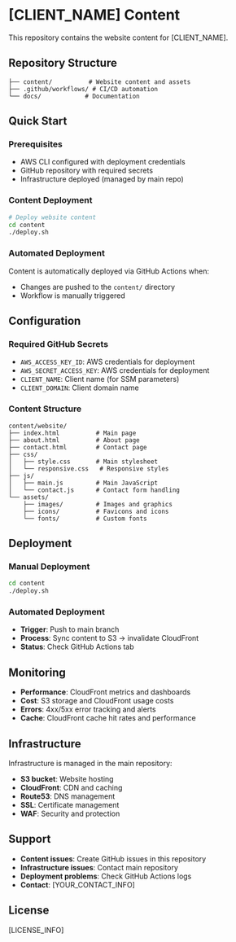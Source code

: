 # [CLIENT_NAME] Content

This repository contains the website content for [CLIENT_NAME].

## Repository Structure

```
├── content/          # Website content and assets
├── .github/workflows/ # CI/CD automation
└── docs/            # Documentation
```

## Quick Start

### Prerequisites
- AWS CLI configured with deployment credentials
- GitHub repository with required secrets
- Infrastructure deployed (managed by main repo)

### Content Deployment
```bash
# Deploy website content
cd content
./deploy.sh
```

### Automated Deployment
Content is automatically deployed via GitHub Actions when:
- Changes are pushed to the `content/` directory
- Workflow is manually triggered

## Configuration

### Required GitHub Secrets
- `AWS_ACCESS_KEY_ID`: AWS credentials for deployment
- `AWS_SECRET_ACCESS_KEY`: AWS credentials for deployment
- `CLIENT_NAME`: Client name (for SSM parameters)
- `CLIENT_DOMAIN`: Client domain name

### Content Structure
```
content/website/
├── index.html          # Main page
├── about.html          # About page
├── contact.html        # Contact page
├── css/
│   ├── style.css       # Main stylesheet
│   └── responsive.css   # Responsive styles
├── js/
│   ├── main.js         # Main JavaScript
│   └── contact.js      # Contact form handling
└── assets/
    ├── images/         # Images and graphics
    ├── icons/          # Favicons and icons
    └── fonts/          # Custom fonts
```

## Deployment

### Manual Deployment
```bash
cd content
./deploy.sh
```

### Automated Deployment
- **Trigger**: Push to main branch
- **Process**: Sync content to S3 → invalidate CloudFront
- **Status**: Check GitHub Actions tab

## Monitoring

- **Performance**: CloudFront metrics and dashboards
- **Cost**: S3 storage and CloudFront usage costs
- **Errors**: 4xx/5xx error tracking and alerts
- **Cache**: CloudFront cache hit rates and performance

## Infrastructure

Infrastructure is managed in the main repository:
- **S3 bucket**: Website hosting
- **CloudFront**: CDN and caching
- **Route53**: DNS management
- **SSL**: Certificate management
- **WAF**: Security and protection

## Support

- **Content issues**: Create GitHub issues in this repository
- **Infrastructure issues**: Contact main repository
- **Deployment problems**: Check GitHub Actions logs
- **Contact**: [YOUR_CONTACT_INFO]

## License

[LICENSE_INFO]
